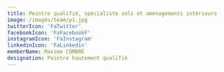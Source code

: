 ```yaml
---
title: Peintre qualifié, spécialiste sols et aménagements intérieurs
image: /images/team/p1.jpg
twitterIcon: 'FaTwitter'
facebookIcon: 'FaFacebookF'
instagramIcon: 'FaInstagram'
linkedinIcon: 'FaLinkedin'
memberName: Maxime COMBRÉ
designation: Peintre hautement qualifié
---
```

